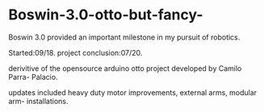 # Boswin-3.0-otto-but-fancy-
Boswin 3.0 provided an important milestone in my pursuit of robotics.

Started:09/18.
project conclusion:07/20.

derivitive of the opensource arduino otto project developed by Camilo Parra-
Palacio.

updates included heavy duty motor improvements, external arms, modular arm-
installations.
